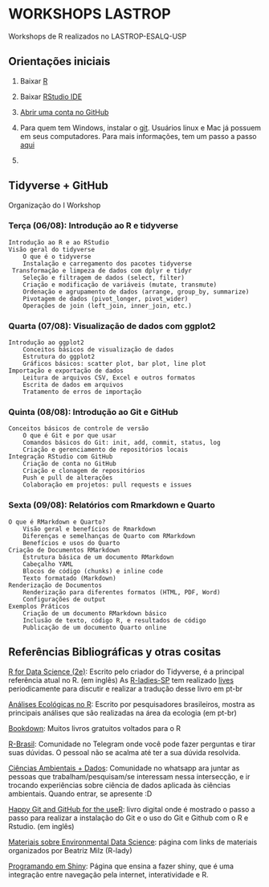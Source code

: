 # WORKSHOPS LASTROP
 Workshops de R realizados no LASTROP-ESALQ-USP
 
## Orientações iniciais

1. Baixar [R](https://www.r-project.org/)

2. Baixar [RStudio IDE](https://posit.co/products/open-source/rstudio/)

3. [Abrir uma conta no GitHub](https://github.com/login)

4. Para quem tem Windows, instalar o [git](https://gitforwindows.org/). Usuários linux e Mac já possuem em seus computadores. Para mais informações, tem um passo a passo [aqui](https://happygitwithr.com/install-git) 

5. 

## Tidyverse + GitHub
Organização do I Workshop

### Terça (06/08): Introdução ao R e tidyverse
    Introdução ao R e ao RStudio
    Visão geral do tidyverse
        O que é o tidyverse
        Instalação e carregamento dos pacotes tidyverse
     Transformação e limpeza de dados com dplyr e tidyr
        Seleção e filtragem de dados (select, filter)
        Criação e modificação de variáveis (mutate, transmute)
        Ordenação e agrupamento de dados (arrange, group_by, summarize)
        Pivotagem de dados (pivot_longer, pivot_wider)
        Operações de join (left_join, inner_join, etc.)

### Quarta (07/08): Visualização de dados com ggplot2
    Introdução ao ggplot2
        Conceitos básicos de visualização de dados
        Estrutura do ggplot2
        Gráficos básicos: scatter plot, bar plot, line plot
    Importação e exportação de dados
        Leitura de arquivos CSV, Excel e outros formatos
        Escrita de dados em arquivos
        Tratamento de erros de importação

### Quinta (08/08): Introdução ao Git e GitHub
    Conceitos básicos de controle de versão
        O que é Git e por que usar
        Comandos básicos do Git: init, add, commit, status, log
        Criação e gerenciamento de repositórios locais
    Integração RStudio com GitHub
        Criação de conta no GitHub
        Criação e clonagem de repositórios
        Push e pull de alterações
        Colaboração em projetos: pull requests e issues

### Sexta (09/08): Relatórios com Rmarkdown e Quarto
    O que é RMarkdown e Quarto?
        Visão geral e benefícios de Rmarkdown
        Diferenças e semelhanças de Quarto com RMarkdown
        Benefícios e usos do Quarto
    Criação de Documentos RMarkdown
        Estrutura básica de um documento RMarkdown
        Cabeçalho YAML
        Blocos de código (chunks) e inline code
        Texto formatado (Markdown)
    Renderização de Documentos
        Renderização para diferentes formatos (HTML, PDF, Word)
        Configurações de output
    Exemplos Práticos
        Criação de um documento RMarkdown básico
        Inclusão de texto, código R, e resultados de código
        Publicação de um documento Quarto online

## Referências Bibliográficas y otras cositas

[R for Data Science (2e)](https://r4ds.hadley.nz/): Escrito pelo criador do Tidyverse, é a principal referência atual no R. (em inglês)
As [R-ladies-SP](https://linktr.ee/rladies_sp) tem realizado [lives](https://www.youtube.com/c/RLadiesS%C3%A3oPaulo/streams) periodicamente para discutir e realizar a tradução desse livro em pt-br

[Análises Ecológicas no R](https://analises-ecologicas.com/): Escrito por pesquisadores brasileiros, mostra as principais análises que são realizadas na área da ecologia (em pt-br)

[Bookdown](https://www.bookdown.org/): Muitos livros gratuitos voltados para o R

[R-Brasil](https://t.me/rbrasiloficial): Comunidade no Telegram onde você pode fazer perguntas e tirar suas dúvidas. O pessoal não se acalma até ter a sua dúvida resolvida.

[Ciências Ambientais + Dados](https://chat.whatsapp.com/H4iqRqQICaSD9ebHPdyRGm): Comunidade no whatsapp ara juntar as pessoas que trabalham/pesquisam/se interessam nessa intersecção, e ir trocando experiências sobre ciência de dados aplicada às ciências ambientais. Quando entrar, se apresente :D

[Happy Git and GitHub for the useR](https://happygitwithr.com/): livro digital onde é mostrado o passo a passo para realizar a instalação do Git e o uso do Git e Github com o R e Rstudio. (em inglês)


[Materiais sobre Environmental Data Science](https://github.com/beatrizmilz/Environmental-Data-Science): página com links de materiais organizados por Beatriz Milz (R-lady)

[Programando em Shiny](https://programando-em-shiny.curso-r.com/): Página que ensina a fazer shiny, que é uma integração entre navegação pela internet, interatividade e R.
